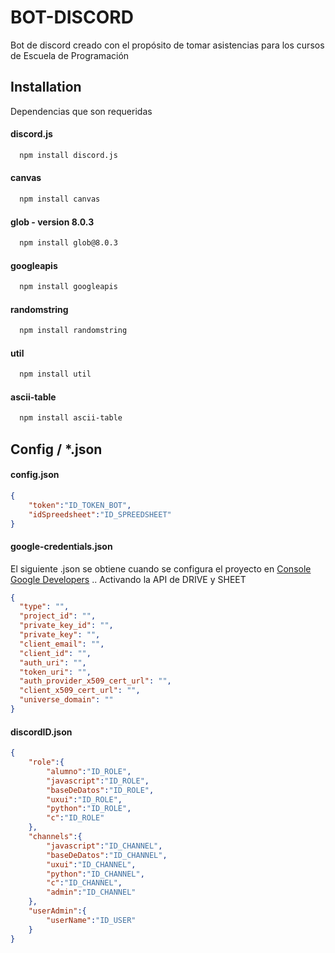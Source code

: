 # BOT-DISCORD

Bot de discord creado con el propósito de tomar asistencias para los cursos de Escuela de Programación



## Installation

Dependencias que son requeridas

#### discord.js
```bash
  npm install discord.js 
```
#### canvas
```bash
  npm install canvas 
```
#### glob - version 8.0.3
```bash
  npm install glob@8.0.3 
```
#### googleapis
```bash
  npm install googleapis 
```
#### randomstring
```bash
  npm install randomstring 
```
#### util
```bash
  npm install util 
```
#### ascii-table
```bash
  npm install ascii-table 
```
    
## Config / *.json

#### config.json
```json
{
    "token":"ID_TOKEN_BOT",
    "idSpreedsheet":"ID_SPREEDSHEET"
}
```
#### google-credentials.json

El siguiente .json se obtiene cuando se configura el proyecto en [Console Google Developers](https://console.cloud.google.com/) .. Activando la API de DRIVE y SHEET
```json
{
  "type": "",
  "project_id": "",
  "private_key_id": "",
  "private_key": "",
  "client_email": "",
  "client_id": "",
  "auth_uri": "",
  "token_uri": "",
  "auth_provider_x509_cert_url": "",
  "client_x509_cert_url": "",
  "universe_domain": ""
}

```
#### discordID.json
```json
{
    "role":{
        "alumno":"ID_ROLE",
        "javascript":"ID_ROLE",
        "baseDeDatos":"ID_ROLE",
        "uxui":"ID_ROLE",
        "python":"ID_ROLE",
        "c":"ID_ROLE"
    },
    "channels":{
        "javascript":"ID_CHANNEL",
        "baseDeDatos":"ID_CHANNEL",
        "uxui":"ID_CHANNEL",
        "python":"ID_CHANNEL",
        "c":"ID_CHANNEL",
        "admin":"ID_CHANNEL"
    },
    "userAdmin":{
        "userName":"ID_USER"
    }
}
```

